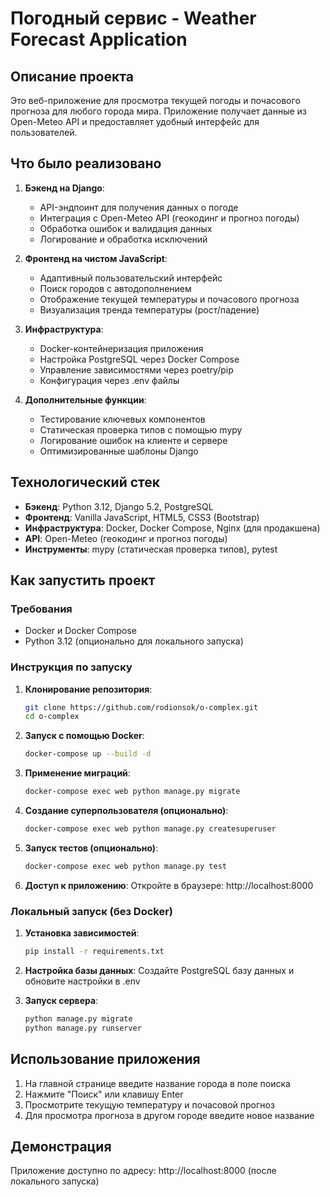 # Погодный сервис - Weather Forecast Application

## Описание проекта

Это веб-приложение для просмотра текущей погоды и почасового прогноза для любого города мира. Приложение получает данные из Open-Meteo API и предоставляет удобный интерфейс для пользователей.

## Что было реализовано

1. **Бэкенд на Django**:
   - API-эндпоинт для получения данных о погоде
   - Интеграция с Open-Meteo API (геокодинг и прогноз погоды)
   - Обработка ошибок и валидация данных
   - Логирование и обработка исключений

2. **Фронтенд на чистом JavaScript**:
   - Адаптивный пользовательский интерфейс
   - Поиск городов с автодополнением
   - Отображение текущей температуры и почасового прогноза
   - Визуализация тренда температуры (рост/падение)

3. **Инфраструктура**:
   - Docker-контейнеризация приложения
   - Настройка PostgreSQL через Docker Compose
   - Управление зависимостями через poetry/pip
   - Конфигурация через .env файлы

4. **Дополнительные функции**:
   - Тестирование ключевых компонентов
   - Статическая проверка типов с помощью mypy
   - Логирование ошибок на клиенте и сервере
   - Оптимизированные шаблоны Django

## Технологический стек

- **Бэкенд**: Python 3.12, Django 5.2, PostgreSQL
- **Фронтенд**: Vanilla JavaScript, HTML5, CSS3 (Bootstrap)
- **Инфраструктура**: Docker, Docker Compose, Nginx (для продакшена)
- **API**: Open-Meteo (геокодинг и прогноз погоды)
- **Инструменты**: mypy (статическая проверка типов), pytest

## Как запустить проект

### Требования
- Docker и Docker Compose
- Python 3.12 (опционально для локального запуска)

### Инструкция по запуску

1. **Клонирование репозитория**:
   ```bash
   git clone https://github.com/rodionsok/o-complex.git
   cd o-complex
   ```

3. **Запуск с помощью Docker**:
   ```bash
   docker-compose up --build -d
   ```

4. **Применение миграций**:
   ```bash
   docker-compose exec web python manage.py migrate
   ```

5. **Создание суперпользователя (опционально)**:
   ```bash
   docker-compose exec web python manage.py createsuperuser
   ```

6. **Запуск тестов (опционально)**:
   ```bash
   docker-compose exec web python manage.py test
   ```

7. **Доступ к приложению**:
   Откройте в браузере: http://localhost:8000

### Локальный запуск (без Docker)

1. **Установка зависимостей**:
   ```bash
   pip install -r requirements.txt
   ```

2. **Настройка базы данных**:
   Создайте PostgreSQL базу данных и обновите настройки в .env

3. **Запуск сервера**:
   ```bash
   python manage.py migrate
   python manage.py runserver
   ```

## Использование приложения

1. На главной странице введите название города в поле поиска
2. Нажмите "Поиск" или клавишу Enter
3. Просмотрите текущую температуру и почасовой прогноз
4. Для просмотра прогноза в другом городе введите новое название

## Демонстрация

Приложение доступно по адресу: http://localhost:8000 (после локального запуска)
